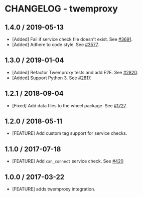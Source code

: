 # CHANGELOG - twemproxy

## 1.4.0 / 2019-05-13

* [Added] Fail if service check file doesn't exist. See [#3691](https://github.com/DataDog/integrations-core/pull/3691).
* [Added] Adhere to code style. See [#3577](https://github.com/DataDog/integrations-core/pull/3577).

## 1.3.0 / 2019-01-04

* [Added] Refactor Twemproxy tests and add E2E. See [#2820][1].
* [Added] Support Python 3. See [#2817][2].

## 1.2.1 / 2018-09-04

* [Fixed] Add data files to the wheel package. See [#1727][3].

## 1.2.0 / 2018-05-11

* [FEATURE] Add custom tag support for service checks.

## 1.1.0 / 2017-07-18

* [FEATURE] Add `can_connect` service check. See [#420][4]

## 1.0.0 / 2017-03-22

* [FEATURE] adds twemproxy integration.

<!--- The following link definition list is generated by PimpMyChangelog --->
[1]: https://github.com/DataDog/integrations-core/pull/2820
[2]: https://github.com/DataDog/integrations-core/pull/2817
[3]: https://github.com/DataDog/integrations-core/pull/1727
[4]: https://github.com/DataDog/integrations-core/issues/420
